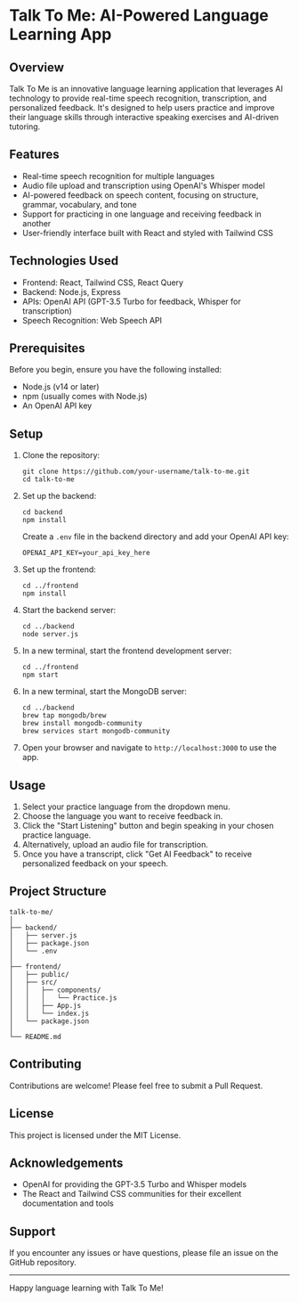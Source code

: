 # Talk To Me: AI-Powered Language Learning App

## Overview

Talk To Me is an innovative language learning application that leverages AI technology to provide real-time speech recognition, transcription, and personalized feedback. It's designed to help users practice and improve their language skills through interactive speaking exercises and AI-driven tutoring.

## Features

- Real-time speech recognition for multiple languages
- Audio file upload and transcription using OpenAI's Whisper model
- AI-powered feedback on speech content, focusing on structure, grammar, vocabulary, and tone
- Support for practicing in one language and receiving feedback in another
- User-friendly interface built with React and styled with Tailwind CSS

## Technologies Used

- Frontend: React, Tailwind CSS, React Query
- Backend: Node.js, Express
- APIs: OpenAI API (GPT-3.5 Turbo for feedback, Whisper for transcription)
- Speech Recognition: Web Speech API

## Prerequisites

Before you begin, ensure you have the following installed:
- Node.js (v14 or later)
- npm (usually comes with Node.js)
- An OpenAI API key

## Setup

1. Clone the repository:
   ```
   git clone https://github.com/your-username/talk-to-me.git
   cd talk-to-me
   ```

2. Set up the backend:
   ```
   cd backend
   npm install
   ```
   Create a `.env` file in the backend directory and add your OpenAI API key:
   ```
   OPENAI_API_KEY=your_api_key_here
   ```

3. Set up the frontend:
   ```
   cd ../frontend
   npm install
   ```

4. Start the backend server:
   ```
   cd ../backend
   node server.js
   ```

5. In a new terminal, start the frontend development server:
   ```
   cd ../frontend
   npm start
   ```
6. In a new terminal, start the MongoDB server:
   ```
   cd ../backend
   brew tap mongodb/brew
   brew install mongodb-community
   brew services start mongodb-community
   ```

7. Open your browser and navigate to `http://localhost:3000` to use the app.

## Usage

1. Select your practice language from the dropdown menu.
2. Choose the language you want to receive feedback in.
3. Click the "Start Listening" button and begin speaking in your chosen practice language.
4. Alternatively, upload an audio file for transcription.
5. Once you have a transcript, click "Get AI Feedback" to receive personalized feedback on your speech.

## Project Structure

```
talk-to-me/
│
├── backend/
│   ├── server.js
│   ├── package.json
│   └── .env
│
├── frontend/
│   ├── public/
│   ├── src/
│   │   ├── components/
│   │   │   └── Practice.js
│   │   ├── App.js
│   │   └── index.js
│   └── package.json
│
└── README.md
```

## Contributing

Contributions are welcome! Please feel free to submit a Pull Request.

## License

This project is licensed under the MIT License.

## Acknowledgements

- OpenAI for providing the GPT-3.5 Turbo and Whisper models
- The React and Tailwind CSS communities for their excellent documentation and tools

## Support

If you encounter any issues or have questions, please file an issue on the GitHub repository.

---

Happy language learning with Talk To Me!